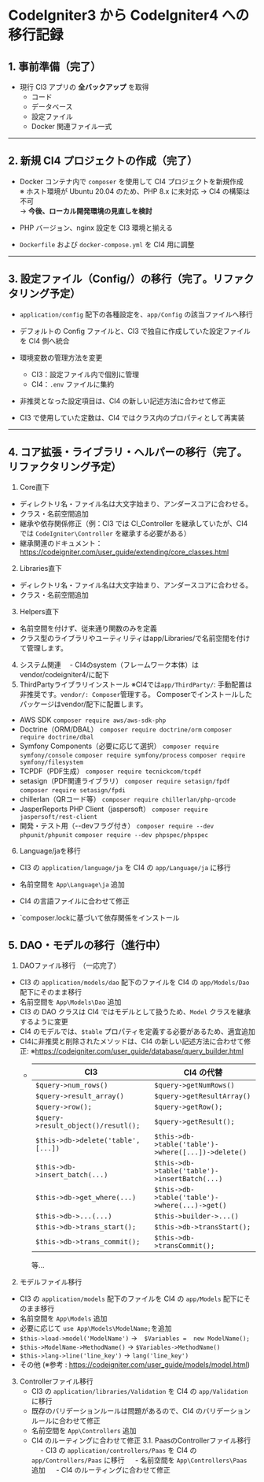 # CodeIgniter3 から CodeIgniter4 への移行記録

## 1. 事前準備（完了）
- 現行 CI3 アプリの **全バックアップ** を取得  
  - コード
  - データベース
  - 設定ファイル
  - Docker 関連ファイル一式

---

## 2. 新規 CI4 プロジェクトの作成（完了）
- Docker コンテナ内で `composer` を使用して CI4 プロジェクトを新規作成  
  ※ ホスト環境が Ubuntu 20.04 のため、PHP 8.x に未対応 → CI4 の構築は不可  
  → **今後、ローカル開発環境の見直しを検討**

- PHP バージョン、nginx 設定を CI3 環境と揃える

- `Dockerfile` および `docker-compose.yml` を CI4 用に調整

---

## 3. 設定ファイル（Config/）の移行（完了。リファクタリング予定）
- `application/config` 配下の各種設定を、`app/Config` の該当ファイルへ移行

- デフォルトの Config ファイルと、CI3 で独自に作成していた設定ファイルを CI4 側へ統合

- 環境変数の管理方法を変更  
  - CI3：設定ファイル内で個別に管理  
  - CI4：`.env` ファイルに集約

- 非推奨となった設定項目は、CI4 の新しい記述方法に合わせて修正

- CI3 で使用していた定数は、CI4 ではクラス内のプロパティとして再実装

---
## 4. コア拡張・ライブラリ・ヘルパーの移行（完了。リファクタリング予定）
1. Core直下
  - ディレクトリ名・ファイル名は大文字始まり、アンダースコアに合わせる。
  - クラス・名前空間追加
  - 継承や依存関係修正（例：CI3 では CI_Controller を継承していたが、CI4 では `CodeIgniter\Controller` を継承する必要がある）
  - 継承関連のドキュメント：https://codeigniter.com/user_guide/extending/core_classes.html
2. Libraries直下
  - ディレクトリ名・ファイル名は大文字始まり、アンダースコアに合わせる。
  - クラス・名前空間追加
3. Helpers直下
  - 名前空間を付けず、従来通り関数のみを定義
  - クラス型のライブラリやユーティリティはapp/Libraries/で名前空間を付けて管理します。
4. システム関連
　- CI4のsystem（フレームワーク本体）はvendor/codeigniter4/に配下
5. ThirdPartyライブラリインストール
※CI4では`app/ThirdParty/`: 手動配置は非推奨です。`vendor/: Composer`管理する。
  Composerでインストールしたパッケージはvendor/配下に配置します。
  - AWS SDK
    `composer require aws/aws-sdk-php`
  - Doctrine（ORM/DBAL）
    `composer require doctrine/orm`
    `composer require doctrine/dbal`
  - Symfony Components（必要に応じて選択）
    `composer require symfony/console`
    `composer require symfony/process`
    `composer require symfony/filesystem`
  - TCPDF（PDF生成）
    `composer require tecnickcom/tcpdf`
  - setasign（PDF関連ライブラリ）
    `composer require setasign/fpdf`
    `composer require setasign/fpdi`
  - chillerlan（QRコード等）
    `composer require chillerlan/php-qrcode`
  - JasperReports PHP Client（jaspersoft）
    `composer require jaspersoft/rest-client`
  - 開発・テスト用（--devフラグ付き）
    `composer require --dev phpunit/phpunit`
    `composer require --dev phpspec/phpspec`
6. Language/jaを移行
  - CI3 の `application/language/ja` を CI4 の `app/Language/ja` に移行
  - 名前空間を `App\Language\ja` 追加
  - CI4 の言語ファイルに合わせて修正

-   `composer.lockに基づいて依存関係をインストール

## 5. DAO・モデルの移行（進行中）
1. DAOファイル移行　（一応完了）
  - CI3 の `application/models/dao` 配下のファイルを CI4 の `app/Models/Dao` 配下にそのまま移行
  - 名前空間を `App\Models\Dao` 追加
  - CI3 の DAO クラスは CI4 ではモデルとして扱うため、`Model` クラスを継承するように変更
  - CI4 のモデルでは、`$table` プロパティを定義する必要があるため、適宜追加
  - CI4に非推奨と削除されたメソッドは、CI4 の新しい記述方法に合わせて修正:
    ※https://codeigniter.com/user_guide/database/query_builder.html
    - | CI3                                 | CI4 の代替                                             |
      | ------------------------            | --------------------------------------------------- |
      | `$query->num_rows()`                | `$query->getNumRows()` |
      | `$query->result_array()`            | `$query->getResultArray()`                          |
      | `$query->row();`                    | `$query->getRow();`                                |
      | `$query->result_object()/resutl();` | `$query->getResult();`                          |
      | `$this->db->delete('table', [...])` | `$this->db->table('table')->where([...])->delete()` |
      | `$this->db->insert_batch(...)`      | `$this->db->table('table')->insertBatch(...)`       |
      | `$this->db->get_where(...)`         | `$this->db->table('table')->where(...)->get()`      |
      | `$this->db->...(...)`               | `$this->builder->...()`                   |
      | `$this->db->trans_start();`         | `$this->db->transStart();`                   |
      | `$this->db->trans_commit();`        | `$this->db->transCommit();`                   |
      等...

2. モデルファイル移行
  - CI3 の `application/models` 配下のファイルを CI4 の `app/Models` 配下にそのまま移行
  - 名前空間を `App\Models` 追加
  - 必要に応じて `use App\Models\ModelName;`を追加
  - `$this->load->model('ModelName')` →　`$Variables =  new ModelName();`
  - `$this->ModelName->MethodName()` → `$Variables->MethodName()`
  - `$this->lang->line('line_key')` → `lang('line_key')`
  - その他 (※参考 : https://codeigniter.com/user_guide/models/model.html)
3. Controllerファイル移行
    - CI3 の `application/libraries/Validation` を CI4 の `app/Validation` に移行
    - 既存のバリデーションルールは問題があるので、CI4 のバリデーションルールに合わせて修正
    - 名前空間を `App\Controllers` 追加
    - CI4 のルーティングに合わせて修正
3.1. PaasのControllerファイル移行
　  - CI3 の `application/controllers/Paas` を CI4 の `app/Controllers/Paas` に移行
　  - 名前空間を `App\Controllers\Paas` 追加
　  - CI4 のルーティングに合わせて修正